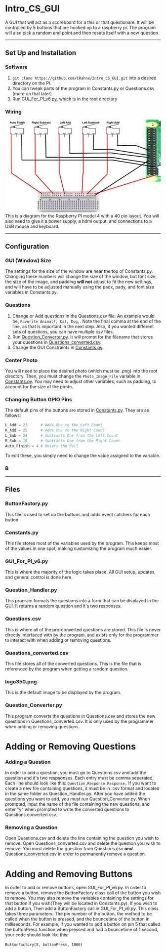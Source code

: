 # Intro_CS_GUI

A GUI that will act as a scoreboard for a this or that questionare. It will be controlled by 5 buttons that are hooked up to a raspberry pi. The program will also pick a random end point and then resets itself with a new question.

---

## Set Up and Installation

### Software

1) `git clone https://github.com/CRahne/Intro_CS_GUI.git` into a desired directory on the PI.
2) You can tweak parts of the program in Constants.py or Questions.csv (more on that later)
3) Run [GUI_For_PI_v6.py](GUI_For_PI_v6.py), which is in the root directory

### Wiring
![alt text](Docs/Diagram.jpg)
This is a diagram for the Raspberry PI model 4 with a 40 pin layout. You will also need to give it a power supply, a hdmi output, and connections to a USB mouse and keyboard.

---

## Configuration

### GUI (Window) Size

The settings for the size of the window are near the top of Constants.py. Changing these numbers will change the size of the 
window, but font size, the size of the image, and padding **will not** adjust to fit the new settings, and will have to be
adjusted manually using the padx, pady, and font size variables in Constants.py.

### Questions

1) Change or Add questions in the Questions.csv file. An example would be, ```Favorite Animal?, Cat, Dog,```. Note the final comma at the end of the line, as that is important in the next step. Also, if you wanted different sets of questions, you can have multiple csv files.
2) Run [Question_Converter.py](Question_Converter.py). It will prompt for the filename that stores your questions in [Questions_converted.csv](Questions_converted.csv).
3) Change the GUI Constraints in [Constants.py](Constants.py).

### Center Photo

You will need to place the desired photo (which must be .png) into the root directory. Then, you must change the ```Photo_Image_File``` variable in [Constants.py](Constants.py). You may need to adjust other variables, such as padding, to account for the size of the photo.

### Changing Button GPIO Pins

The default pins of the buttons are stored in [Constants.py](Constants.py). They are as follows:

```python
L_Add = 23      # Adds One to the Left Count
R_Add = 25      # Adds One to the Right Count
L_Sub = 24      # Subtracts One from the Left Count
R_Sub = 18      # Subtracts One from the Right Count
Auto_Finish = 4 # Resets the Poll
```

To edit these, you simply need to change the value assigned to the variable.

### B

---

## Files

### ButtonFactory.py
This file is used to set up the buttons and adds event catchers for each button.

### Constants.py
This file stores most of the variables used by the program. This keeps most of the values in one spot, making 
customizing the program much easier.

### GUI_For_PI_v6.py
This is where the majority of the logic takes place. All GUI setup, updates, and general control is done here.

### Question_Handler.py
This program formats the questions into a form that can be displayed in the GUI. It returns a random question
and it's two responses.

### Questions.csv
This is where all of the pre-converted questions are stored. This file is never directly interfaced with by the
program, and exists only for the programmer to interact with when adding or removing questions.

### Questions_converted.csv
This file stores all of the converted questions. This is the file that is referenced by the program when getting
a random question.

### logo350.png
This is the default image to be displayed by the program.

### Question_Converter.py
This program converts the questions in Questions.csv and stores the new questions in Questions_converted.csv. It
is only used by the programmer when adding or removing questions.

# Adding or Removing Questions

### Adding a Question
In order to add a question, you must go to Questions.csv and add the question and it's two respsonses. Each entry
must be comma seperated. Each line should look like this:
`Question,Response,Response,`
If you want to create a new file containing questions, it must be in .csv format and located in the same folder as Question_Handler.py.
After you have added the questions you want to add, you must run Question_Converter.py. When prompted, input the
name of the file containing the new questions, and enter "y" when prompted to write the converted questions to 
Questions.converted.csv.

### Removing a Question
Open Questions.csv and delete the line containing the question you wish to remove. Open Questions_converted.csv and
delete the question you wish to remove. You must delete the question from Questions.csv **_and_** Questions_converted.csv
in order to permanently remove a question.

# Adding and Removing Buttons
In order to add or remove buttons, open GUI_For_PI_v6.py. In order to remove a button, remove the ButtonFactory class call
of the button you wish to remove. You may also remove the variables containing the settings for that button if you wish(They will
be located in Constants.py). If you wish to add a button, Then add a ButtonFactory call in GUI_For_PI_v6.py. This class takes three parameters: The pin number of the button, the method to be called when the button is pressed, and the bouncetime of the button in milliseconds. For example, if you wanted to add a button on pin 5 that called the buttonPress function when pressed and had a bouncetime of 1 second, your code should look like this:

`ButtonFactory(5, buttonPress, 1000)`

